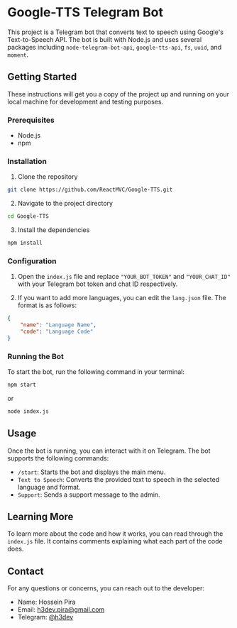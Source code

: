 # Google-TTS Telegram Bot

This project is a Telegram bot that converts text to speech using Google's Text-to-Speech API. The bot is built with Node.js and uses several packages including `node-telegram-bot-api`, `google-tts-api`, `fs`, `uuid`, and `moment`.

## Getting Started

These instructions will get you a copy of the project up and running on your local machine for development and testing purposes.

### Prerequisites

- Node.js
- npm

### Installation

1. Clone the repository
```bash
git clone https://github.com/ReactMVC/Google-TTS.git
```

2. Navigate to the project directory
```bash
cd Google-TTS
```

3. Install the dependencies
```bash
npm install
```

### Configuration

1. Open the `index.js` file and replace `"YOUR_BOT_TOKEN"` and `"YOUR_CHAT_ID"` with your Telegram bot token and chat ID respectively.

2. If you want to add more languages, you can edit the `lang.json` file. The format is as follows:
```json
{
    "name": "Language Name",
    "code": "Language Code"
}
```

### Running the Bot

To start the bot, run the following command in your terminal:
```bash
npm start
```
or
```bash
node index.js
```

## Usage

Once the bot is running, you can interact with it on Telegram. The bot supports the following commands:

- `/start`: Starts the bot and displays the main menu.
- `Text to Speech`: Converts the provided text to speech in the selected language and format.
- `Support`: Sends a support message to the admin.

## Learning More

To learn more about the code and how it works, you can read through the `index.js` file. It contains comments explaining what each part of the code does.

## Contact

For any questions or concerns, you can reach out to the developer:

- Name: Hossein Pira
- Email: h3dev.pira@gmail.com
- Telegram: [@h3dev](https://t.me/h3dev)
